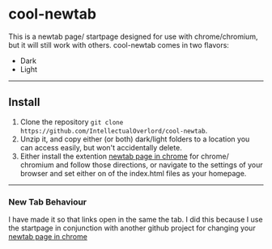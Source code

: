 [dark]: https://katalysatorn.github.io/MSEdge-StartPage/dark/
[darkImg]: https://katalysatorn.github.io/MSEdge-StartPage/docs/dark.png
[light]: https://katalysatorn.github.io/MSEdge-StartPage/light/
[lightImg]: https://katalysatorn.github.io/MSEdge-StartPage/docs/light.png

# cool-newtab
This is a newtab page/ startpage designed for use with chrome/chromium, but it will still work with others. cool-newtab comes in two flavors:
* Dark
* Light

---

## Install
1. Clone the repository `git clone https://github.com/IntellectualOverlord/cool-newtab`.
2. Unzip it, and copy either (or both) dark/light folders to a location you can access easily, but won't accidentally delete.
3. Either install the extention [newtab page in chrome](https://github.com/jimschubert/NewTab-Redirect) for chrome/ chromium and follow those directions, or navigate to the settings of your browser and set either on of the index.html files as your homepage.

---

### New Tab Behaviour
I have made it so that links open in the same the tab. I did this because I use the startpage in conjunction with another github project for changing your [newtab page in chrome](https://github.com/jimschubert/NewTab-Redirect)
